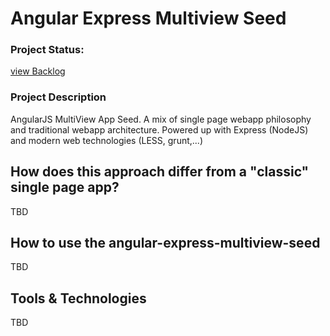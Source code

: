 # Angular Express Multiview Seed

### Project Status:
[view Backlog](https://trello.com/board/angular-express-multiview-seed/515231b7521db3bf24001e8d)

### Project Description
AngularJS MultiView App Seed. A mix of single page webapp philosophy and traditional webapp architecture. Powered up with Express (NodeJS) and modern web technologies (LESS, grunt,...)

## How does this approach differ from a "classic" single page app?

TBD

## How to use the angular-express-multiview-seed

TBD

## Tools & Technologies

TBD
